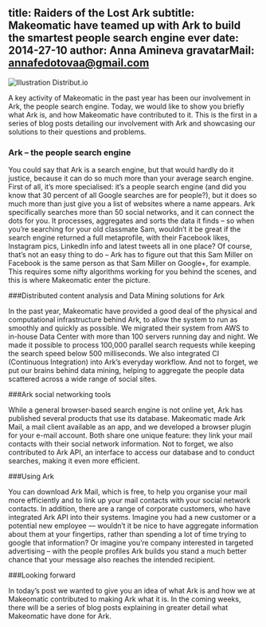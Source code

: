 title: Raiders of the Lost Ark
subtitle: Makeomatic have teamed up with Ark to build the smartest people search engine ever
date: 2014-27-10
author: Anna Amineva
gravatarMail: annafedotovaa@gmail.com
---

![Illustration Distribut.io](/blog_en/images/Ark.png)

A key activity of Makeomatic in the past year has been our involvement in Ark, the people search engine. Today, we would like to show you briefly what Ark is, and how Makeomatic have contributed to it. This is the first in a series of blog posts detailing our involvement with Ark and showcasing our solutions to their questions and problems.

<!-- more -->

### Ark – the people search engine

You could say that Ark is a search engine, but that would hardly do it justice, because it can do so much more than your average search engine. First of all, it’s more specialised: it’s a people search engine (and did you know that 30 percent of all Google searches are for people?), but it does so much more than just give you a list of websites where a name appears. Ark specifically searches more than 50 social networks, and it can connect the dots for you. It processes, aggregates and sorts the data it finds – so when you’re searching for your old classmate Sam, wouldn’t it be great if the search engine returned a full metaprofile, with their Facebook likes, Instagram pics, LinkedIn info and latest tweets all in one place? Of course, that’s not an easy thing to do – Ark has to figure out that this Sam Miller on Facebook is the same person as that Sam Miller on Google+, for example. This requires some nifty algorithms working for you behind the scenes, and this is  where Makeomatic enter the picture.

###Distributed content analysis and Data Mining solutions for Ark

In the past year, Makeomatic have provided a good deal of the physical and computational infrastructure behind Ark, to allow the system to run as smoothly and quickly as possible. We migrated their system from AWS to in-house Data Center with more than 100 servers running day and night. We made it possible to process 100,000 parallel search requests while keeping the search speed below 500 milliseconds. We also integrated CI (Continuous Integration) into Ark’s everyday workflow. And not to forget, we put our brains behind data mining, helping to aggregate the people data scattered across a wide range of social sites.

###Ark social networking tools

While a general browser-based search engine is not online yet, Ark has published several products that use its database. Makeomatic made Ark Mail, a mail client available as an app, and we developed a browser plugin for your e-mail account. Both share one unique feature: they link your mail contacts with their social network information. Not to forget, we also contributed to Ark API, an interface to access our database and to conduct searches, making it even more efficient.

###Using Ark

You can download Ark Mail, which is free, to help you organise your mail more efficiently and to link up your mail contacts with your social network contacts. In addition, there are a range of corporate customers, who have integrated Ark API into their systems. Imagine you had a new customer or a potential new employee — wouldn’t it be nice to have aggregate information about them at your fingertips, rather than spending a lot of time trying to google that information? Or imagine you’re company interested in targeted advertising – with the people profiles Ark builds you stand a much better chance that your message also reaches the intended recipient.

###Looking forward

In today’s post we wanted to give you an idea of what Ark is and how we at Makeomatic contributed to making Ark what it is. In the coming weeks, there will be a series of blog posts explaining in greater detail what Makeomatic have done for Ark.

